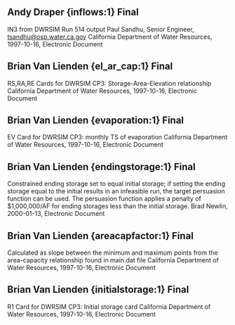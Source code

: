 ## Andy Draper {inflows:1} Final
IN3 from DWRSIM Run 514 output
Paul Sandhu, Senior Engineer, tsandhu@osp.water.ca.gov
California Department of Water Resources, 1997-10-16, Electronic Document

## Brian Van Lienden {el_ar_cap:1} Final
RS,RA,RE Cards for DWRSIM CP3: Storage-Area-Elevation relationship
California Department of Water Resources, 1997-10-16, Electronic Document

## Brian Van Lienden {evaporation:1} Final
 EV Card for DWRSIM CP3: monthly TS of evaporation
California Department of Water Resources, 1997-10-16, Electronic Document

## Brian Van Lienden {endingstorage:1} Final
Constrained ending storage set to equal initial storage; if setting the ending storage equal to the initial results in an infeasible run, the target persuasion function can be used.  The persuasion function applies a penalty of $1,000,000/AF for ending storages less than the initial storage.
Brad Newlin, 2000-01-13, Electronic Document

## Brian Van Lienden {areacapfactor:1} Final
Calculated as slope between the minimum and maximum points from the area-capacity relationship found in main.dat file
California Department of Water Resources, 1997-10-16, Electronic Document

## Brian Van Lienden {initialstorage:1} Final
R1 Card for DWRSIM CP3: Initial storage card
California Department of Water Resources, 1997-10-16, Electronic Document
